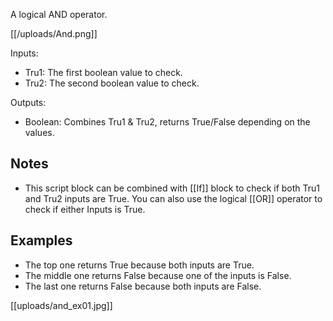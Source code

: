 A logical AND operator.

[[/uploads/And.png]]

Inputs:

* Tru1: The first boolean value to check.
* Tru2: The second boolean value to check.

Outputs:

* Boolean: Combines Tru1 & Tru2, returns True/False depending on the values.

## Notes
* This script block can be combined with [[If]] block to check if both Tru1 and Tru2 inputs are True. You can also use the logical [[OR]] operator to check if either Inputs is True.

## Examples
* The top one returns True because both inputs are True.
* The middle one returns False because one of the inputs is False.
* The last one returns False because both inputs are False.

[[uploads/and_ex01.jpg]]

